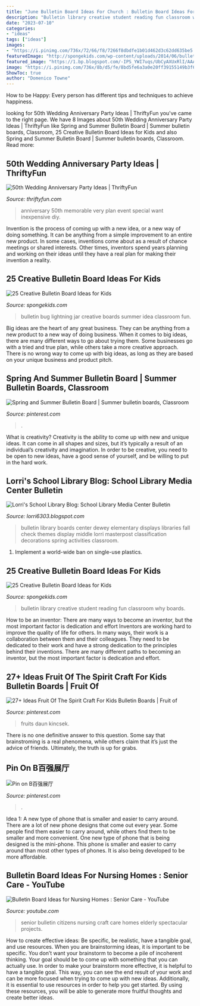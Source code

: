 ```yaml
---
title: "June Bulletin Board Ideas For Church : Bulletin Board Ideas For Nursing Homes : Senior Care"
description: "Bulletin library creative student reading fun classroom why boards"
date: "2023-07-10"
categories:
- "ideas"
tags: ["ideas"]
images:
- "https://i.pinimg.com/736x/72/66/f8/7266f8dbdfe1b01d462d3c62dd635be5.jpg"
featuredImage: "http://spongekids.com/wp-content/uploads/2014/06/bulletin-board-ideas/5-library-bulletin-board.jpg"
featured_image: "https://1.bp.blogspot.com/-IPS_YWI7uqs/UbCyAXUxRlI/AAAAAAAAAMA/Xj0Xs1T317A/s1600/JillianShower+043.JPG"
image: "https://i.pinimg.com/736x/8b/d5/fe/8bd5fe6a3a0e20ff39155149b3f68481--summer-bulletin-boards.jpg"
ShowToc: true
author: "Domenico Towne"
---
```



How to be Happy: Every person has different tips and techniques to achieve happiness.
 

	

		
looking for 50th Wedding Anniversary Party Ideas | ThriftyFun you've came to the right page. We have 8 Images about 50th Wedding Anniversary Party Ideas | ThriftyFun like Spring and Summer Bulletin Board | Summer bulletin boards, Classroom, 25 Creative Bulletin Board Ideas for Kids and also Spring and Summer Bulletin Board | Summer bulletin boards, Classroom. Read more:
		
    
## 50th Wedding Anniversary Party Ideas | ThriftyFun

<img loading=lazy src="http://img.thrfun.com/img/032/154/50th_wedding_anniversary_party_l2.jpg" onerror="this.onerror=null;this.src='https://tse4.mm.bing.net/th?id=OIP.OT9aXgM2pMkbMCxqm6IyxQAAAA&amp;pid=15.1';" alt="50th Wedding Anniversary Party Ideas | ThriftyFun">

_Source: thriftyfun.com_

>anniversary 50th memorable very plan event special want inexpensive diy. 

	

Invention is the process of coming up with a new idea, or a new way of doing something. It can be anything from a simple improvement to an entire new product. In some cases, inventions come about as a result of chance meetings or shared interests. Other times, inventors spend years planning and working on their ideas until they have a real plan for making their invention a reality.

    
## 25 Creative Bulletin Board Ideas For Kids

<img loading=lazy src="http://spongekids.com/wp-content/uploads/2014/06/bulletin-board-ideas/3-lightning-bug-jar-bulletin-board.jpg" onerror="this.onerror=null;this.src='https://tse1.mm.bing.net/th?id=OIP.mvzukYWXKAWcHME_s8BcAwHaJ6&amp;pid=15.1';" alt="25 Creative Bulletin Board Ideas for Kids">

_Source: spongekids.com_

>bulletin bug lightning jar creative boards summer idea classroom fun. 

	

Big ideas are the heart of any great business. They can be anything from a new product to a new way of doing business. When it comes to big ideas, there are many different ways to go about trying them. Some businesses go with a tried and true plan, while others take a more creative approach. There is no wrong way to come up with big ideas, as long as they are based on your unique business and product pitch.

    
## Spring And Summer Bulletin Board | Summer Bulletin Boards, Classroom

<img loading=lazy src="https://i.pinimg.com/736x/8b/d5/fe/8bd5fe6a3a0e20ff39155149b3f68481--summer-bulletin-boards.jpg" onerror="this.onerror=null;this.src='https://tse4.mm.bing.net/th?id=OIP.TWKzmv7UHe9Ef-WQtILilAHaFj&amp;pid=15.1';" alt="Spring and Summer Bulletin Board | Summer bulletin boards, Classroom">

_Source: pinterest.com_

>. 

	

What is creativity?
Creativity is the ability to come up with new and unique ideas. It can come in all shapes and sizes, but it’s typically a result of an individual’s creativity and imagination. In order to be creative, you need to be open to new ideas, have a good sense of yourself, and be willing to put in the hard work.

    
## Lorri&#039;s School Library Blog: School Library Media Center Bulletin

<img loading=lazy src="https://1.bp.blogspot.com/-IPS_YWI7uqs/UbCyAXUxRlI/AAAAAAAAAMA/Xj0Xs1T317A/s1600/JillianShower+043.JPG" onerror="this.onerror=null;this.src='https://tse2.mm.bing.net/th?id=OIP.hxlDFuhBFFNf_yq-P8eYDgHaFj&amp;pid=15.1';" alt="Lorri&#039;s School Library Blog: School Library Media Center Bulletin">

_Source: lorri6303.blogspot.com_

>bulletin library boards center dewey elementary displays libraries fall check themes display middle lorri masterpost classification decorations spring activities classroom. 

	

1. Implement a world-wide ban on single-use plastics.

    
## 25 Creative Bulletin Board Ideas For Kids

<img loading=lazy src="http://spongekids.com/wp-content/uploads/2014/06/bulletin-board-ideas/5-library-bulletin-board.jpg" onerror="this.onerror=null;this.src='https://tse2.mm.bing.net/th?id=OIP.g4sZahxOtYEPWeGXYuaL0gHaFj&amp;pid=15.1';" alt="25 Creative Bulletin Board Ideas for Kids">

_Source: spongekids.com_

>bulletin library creative student reading fun classroom why boards. 

	

How to be an inventor: There are many ways to become an inventor, but the most important factor is dedication and effort
Inventors are working hard to improve the quality of life for others. In many ways, their work is a collaboration between them and their colleagues. They need to be dedicated to their work and have a strong dedication to the principles behind their inventions. There are many different paths to becoming an inventor, but the most important factor is dedication and effort.

    
## 27+ Ideas Fruit Of The Spirit Craft For Kids Bulletin Boards | Fruit Of

<img loading=lazy src="https://i.pinimg.com/736x/72/66/f8/7266f8dbdfe1b01d462d3c62dd635be5.jpg" onerror="this.onerror=null;this.src='https://tse2.mm.bing.net/th?id=OIP.wAI7XSAYEDORURZtxRGShwAAAA&amp;pid=15.1';" alt="27+ Ideas Fruit Of The Spirit Craft For Kids Bulletin Boards | Fruit of">

_Source: pinterest.com_

>fruits daun kincsek. 

	

There is no one definitive answer to this question. Some say that brainstroming is a real phenomena, while others claim that it’s just the advice of friends. Ultimately, the truth is up for grabs.

    
## Pin On B百强展厅

<img loading=lazy src="https://i.pinimg.com/736x/85/44/d2/8544d2f70488570e26447bdcb5d6231e.jpg" onerror="this.onerror=null;this.src='https://tse4.mm.bing.net/th?id=OIP.kAgipW_XCRWcVhtvVnA-eQHaE8&amp;pid=15.1';" alt="Pin on B百强展厅">

_Source: pinterest.com_

>. 

	

Idea 1: A new type of phone that is smaller and easier to carry around.
There are a lot of new phone designs that come out every year. Some people find them easier to carry around, while others find them to be smaller and more convenient. One new type of phone that is being designed is the mini-phone. This phone is smaller and easier to carry around than most other types of phones. It is also being developed to be more affordable.

    
## Bulletin Board Ideas For Nursing Homes : Senior Care - YouTube

<img loading=lazy src="https://i.ytimg.com/vi/LUtYUfa16SU/maxresdefault.jpg" onerror="this.onerror=null;this.src='https://tse3.mm.bing.net/th?id=OIP.aaS_so14US06a8jI6eQTIQHaEK&amp;pid=15.1';" alt="Bulletin Board Ideas for Nursing Homes : Senior Care - YouTube">

_Source: youtube.com_

>senior bulletin citizens nursing craft care homes elderly spectacular projects. 

	

How to create effective ideas: Be specific, be realistic, have a tangible goal, and use resources.
When you are brainstorming ideas, it is important to be specific. You don’t want your brainstorm to become a pile of incoherent thinking. Your goal should be to come up with something that you can actually use. In order to make your brainstorm more effective, it is helpful to have a tangible goal. This way, you can see the end result of your work and can be more focused when trying to come up with new ideas. Additionally, it is essential to use resources in order to help you get started. By using these resources, you will be able to generate more fruitful thoughts and create better ideas.

